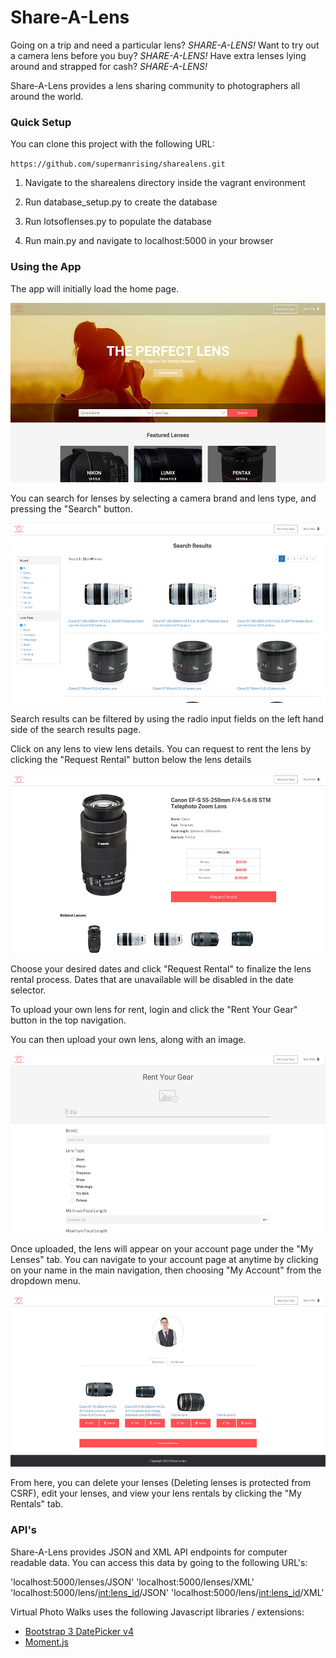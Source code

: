 # Share-A-Lens

Going on a trip and need a particular lens? *SHARE-A-LENS!*
Want to try out a camera lens before you buy? *SHARE-A-LENS!*
Have extra lenses lying around and strapped for cash? *SHARE-A-LENS!*

Share-A-Lens provides a lens sharing community to photographers all around the world.


### Quick Setup

You can clone this project with the following URL:

` https://github.com/supermanrising/sharealens.git `

1. Navigate to the sharealens directory inside the vagrant environment

2. Run database_setup.py to create the database

3. Run lotsoflenses.py to populate the database

4. Run main.py and navigate to localhost:5000 in your browser

### Using the App

The app will initially load the home page.

![Share-A-Lens Home Page](screenshots/1.jpg)

You can search for lenses by selecting a camera brand and lens type, and pressing the "Search" button.

![Share-A-Lens Search Results](screenshots/2.jpg)

Search results can be filtered by using the radio input fields on the left hand side of the search results page.

Click on any lens to view lens details.  You can request to rent the lens by clicking the "Request Rental" button below the lens details

![Share-A-Lens Lens Details](screenshots/3.jpg)

Choose your desired dates and click "Request Rental" to finalize the lens rental process.  Dates that are unavailable will be disabled in the date selector.

To upload your own lens for rent, login and click the "Rent Your Gear" button in the top navigation.

You can then upload your own lens, along with an image.

![Share-A-Lens Upload Lens](screenshots/4.jpg)

Once uploaded, the lens will appear on your account page under the "My Lenses" tab.  You can navigate to your account page at anytime by clicking on your name in the main navigation, then choosing "My Account" from the dropdown menu.

![Share-A-Lens My Account](screenshots/5.jpg)

From here, you can delete your lenses (Deleting lenses is protected from CSRF), edit your lenses, and view your lens rentals by clicking the "My Rentals" tab.

### API's

Share-A-Lens provides JSON and XML API endpoints for computer readable data.  You can access this data by going to the following URL's:

'localhost:5000/lenses/JSON'
'localhost:5000/lenses/XML'
'localhost:5000/lens/<int:lens_id>/JSON'
'localhost:5000/lens/<int:lens_id>/XML'

Virtual Photo Walks uses the following Javascript libraries / extensions:

* [Bootstrap 3 DatePicker v4](https://eonasdan.github.io/bootstrap-datetimepicker/)
* [Moment.js](http://momentjs.com/)

